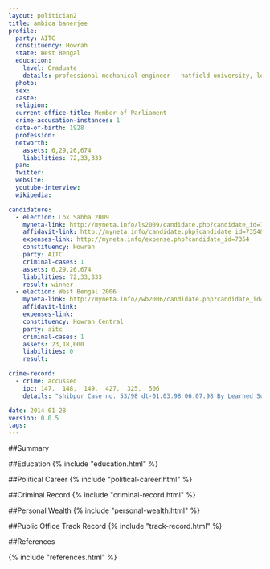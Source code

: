 ```yaml
---
layout: politician2
title: ambica banerjee
profile: 
  party: AITC
  constituency: Howrah
  state: West Bengal
  education: 
    level: Graduate
    details: professional mechanical engineer - hatfield university, london
  photo: 
  sex: 
  caste: 
  religion: 
  current-office-title: Member of Parliament
  crime-accusation-instances: 1
  date-of-birth: 1928
  profession: 
  networth: 
    assets: 6,29,26,674
    liabilities: 72,33,333
  pan: 
  twitter: 
  website: 
  youtube-interview: 
  wikipedia: 

candidature: 
  - election: Lok Sabha 2009
    myneta-link: http://myneta.info/ls2009/candidate.php?candidate_id=7354
    affidavit-link: http://myneta.info/candidate.php?candidate_id=7354&scan=original
    expenses-link: http://myneta.info/expense.php?candidate_id=7354
    constituency: Howrah 
    party: AITC
    criminal-cases: 1
    assets: 6,29,26,674
    liabilities: 72,33,333
    result: winner 
  - election: West Bengal 2006
    myneta-link: http://myneta.info//wb2006/candidate.php?candidate_id=230
    affidavit-link: 
    expenses-link: 
    constituency: Howrah Central 
    party: aitc
    criminal-cases: 1
    assets: 23,18,000
    liabilities: 0
    result:  

crime-record: 
  - crime: accussed
    ipc: 147,  148,  149,  427,  325,  506
    details: "shibpur Case no. 53/98 dt-01.03.98 06.07.98 By Learned Sub Divisional Judicial Magistrate Howarh ." 

date: 2014-01-28
version: 0.0.5
tags: 
---
```

##Summary


##Education
{% include "education.html" %}


##Political Career
{% include "political-career.html" %}


##Criminal Record
{% include "criminal-record.html" %}


##Personal Wealth
{% include "personal-wealth.html" %}


##Public Office Track Record
{% include "track-record.html" %}


##References


{% include "references.html" %}